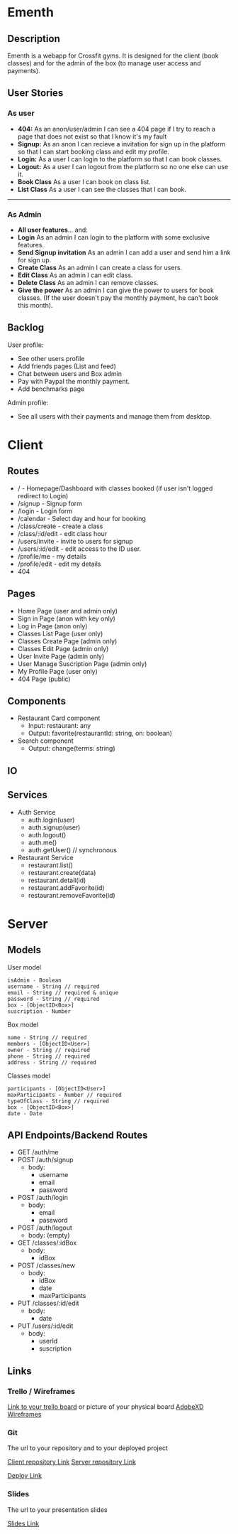 # Ementh

## Description


Ementh is a webapp for Crossfit gyms. It is designed for the client (book classes) and for the admin of the box (to manage user access and payments).

## User Stories
### As user
-  **404:** As an anon/user/admin I can see a 404 page if I try to reach a page that does not exist so that I know it's my fault
-  **Signup:** As an anon I can recieve a invitation for sign up in the platform so that I can start booking class and edit my profile.
-  **Login:** As a user I can login to the platform so that I can book classes.
-  **Logout:** As a user I can logout from the platform so no one else can use it.
-  **Book Class** As a user I can book on class list.
-  **List Class** As a user I can see the classes that I can book.
-  ----
### As Admin
-  **All user features**... and:
-  **Login** As an admin I can login to the platform with some exclusive features.
-  **Send Signup invitation** As an admin I can add a user and send him a link for sign up.
-  **Create Class** As an admin I can create a class for users.
-  **Edit Class** As an admin I can edit class.
-  **Delete Class** As an admin I can remove classes.
-  **Give the power** As an admin I can give the power to users for book classes. (If the user doesn't pay the monthly payment, he can't book this month).

## Backlog

User profile:
- See other users profile
- Add friends pages (List and feed)
- Chat between users and Box admin
- Pay with Paypal the monthly payment.
- Add benchmarks page

Admin profile:
- See all users with their payments and manage them from desktop.

  
# Client

## Routes

- / - Homepage/Dashboard with classes booked (if user isn't logged redirect to Login)
- /signup - Signup form
- /login - Login form
- /calendar - Select day and hour for booking
- /class/create - create a class
- /class/:id/edit - edit class hour
- /users/invite - invite to users for signup
- /users/:id/edit - edit access to the ID user. 
- /profile/me - my details
- /profile/edit - edit my details
- 404

## Pages

- Home Page (user and admin only)
- Sign in Page (anon with key only)
- Log in Page (anon only)
- Classes List Page (user only)
- Classes Create Page (admin only)
- Classes Edit Page (admin only)
- User Invite Page (admin only)
- User Manage Suscription Page (admin only)
- My Profile Page (user only)
- 404 Page (public)

## Components

- Restaurant Card component
  - Input: restaurant: any
  - Output: favorite(restaurantId: string, on: boolean)
- Search component
  - Output: change(terms: string)

## IO


## Services

- Auth Service
  - auth.login(user)
  - auth.signup(user)
  - auth.logout()
  - auth.me()
  - auth.getUser() // synchronous
- Restaurant Service
  - restaurant.list()
  - restaurant.create(data)
  - restaurant.detail(id)
  - restaurant.addFavorite(id)
  - restaurant.removeFavorite(id)   

# Server

## Models

User model

```
isAdmin - Boolean
username - String // required
email - String // required & unique
password - String // required
box - [ObjectID<Box>]
suscription - Number
```

Box model

```
name - String // required
members - [ObjectID<User>]
owner - String // required
phone - String // required
address - String // required
```

Classes model

```
participants - [ObjectID<User>]
maxParticipants - Number // required
typeOfClass - String // required
box - [ObjectID<Box>]
date - Date
```

## API Endpoints/Backend Routes

- GET /auth/me
- POST /auth/signup
  - body:
    - username
    - email
    - password
- POST /auth/login
  - body:
    - email
    - password
- POST /auth/logout
  - body: (empty)
- GET /classes/:idBox
  - body:
    - idBox
- POST /classes/new
  - body:
    - idBox
    - date
    - maxParticipants
- PUT /classes/:id/edit
  - body:
    - date
- PUT /users/:id/edit
  - body:
    - userId
    - suscription

## Links

### Trello / Wireframes

[Link to your trello board](https://trello.com) or picture of your physical board
[AdobeXD Wireframes](https://xd.adobe.com/view/40b36574-2f89-4568-5062-33ea3e4de831-3682/?fullscreen)
### Git

The url to your repository and to your deployed project

[Client repository Link](https://github.com/prrrcl/ementh)
[Server repository Link](https://github.com/prrrcl/ementh-back)

[Deploy Link](http://heroku.com)

### Slides

The url to your presentation slides

[Slides Link](http://slides.com)